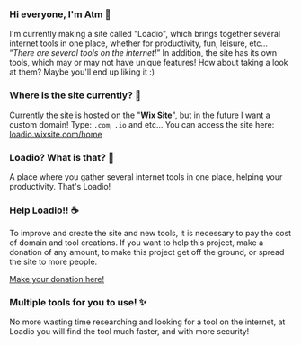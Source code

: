 <!--![Loadio image](https://loadio.github.io/home/Img/About_loadio_img_001.png)-->
### Hi everyone, I'm Atm 👋
I'm currently making a site called "Loadio", which brings together several internet tools in one place, whether for productivity, fun, leisure, etc… “*There are several tools on the internet!*” In addition, the site has its own tools, which may or may not have unique features! How about taking a look at them? Maybe you'll end up liking it :)

### Where is the site currently? 🎈
Currently the site is hosted on the "**Wix Site**", but in the future I want a custom domain! Type: `.com`, `.io` and etc...
You can access the site here: [loadio.wixsite.com/home](https://loadio.wixsite.com/home)

### Loadio? What is that? 🤔
A place where you gather several internet tools in one place, helping your productivity. That's Loadio!

### Help Loadio!! ☕
To improve and create the site and new tools, it is necessary to pay the cost of domain and tool creations.
If you want to help this project, make a donation of any amount, to make this project get off the ground, or spread the site to more people.

[Make your donation here!](https://loadio.wixsite.com/home#SITE_FOOTER)

### Multiple tools for you to use!​​ ✨
No more wasting time researching and looking for a tool on the internet, at Loadio you will find the tool much faster, and with more security!
<!--
**Loadio/loadio** is a ✨ _special_ ✨ repository because your `README.md` (this file) appears in your GitHub profile.

Here are some ideas to get you started:

- 🔭 I am currently working on...
- 🌱 I am currently learning...
- 👯 I'm looking to collaborate on...
- 🤔 I'm looking for help with...
- 💬 Ask me about...
- 📫 How to reach me: ...
- 😄 Pronouns: ...
- ⚡ Curiosity: ...
-->
